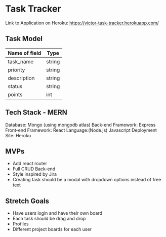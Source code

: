 # Task Tracker
Link to Application on Heroku: https://victor-task-tracker.herokuapp.com/

## Task Model

| Name of field | Type      |
|---------------|-----------|
| task_name     | string    |
| priority      | string    |
| description   | string    |
| status        | string    |
| points        | int       |


## Tech Stack - MERN
Database: Mongo (using mongodb atlas)
Back-end Framework: Express
Front-end Framework: React
Language:(Node.js) Javascript
Deployment Site: Heroku

## MVPs
- Add react router
- Full CRUD Back-end
- Style inspired by Jira
- Creating task should be a modal with dropdown options instead of free text

## Stretch Goals
- Have users login and have their own board
- Each task should be drag and drop
- Profiles
- Different project boards for each user
